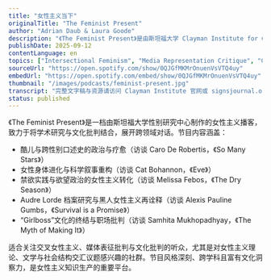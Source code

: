 ```yaml
---
title: "女性主义当下"
originalTitle: "The Feminist Present"
author: "Adrian Daub & Laura Goode"
description: "《The Feminist Present》是由斯坦福大学 Clayman Institute for Gender Research 出品的播客，由 Adrian Daub 与 Laura Goode 主持。节目邀请女性主义学者、作家与活动家，探讨性别、文化与政治的交叉议题。内容涵盖酷儿口述史、女性身体进化、禁欲与欲望政治、Audre Lorde 的档案研究与“Girlboss”文化批判。风格融合学术深度与文化敏锐度，在女性主义知识生产与公共对话中具有重要地位。Spotify 评分为 4.7（86 条评论），在学术与文化女性主义播客中广受好评。"
publishDate: 2025-09-12
contentLanguage: en
topics: ["Intersectional Feminism", "Media Representation Critique", "Cultural Critique"]
sourceUrl: "https://open.spotify.com/show/0QJGfMKMrOnuenVsVTQ4uy"
embedUrl: "https://open.spotify.com/embed/show/0QJGfMKMrOnuenVsVTQ4uy"
thumbnail: "/images/podcasts/feminist-present.jpg"
transcript: "完整文字稿与资源请访问 Clayman Institute 官网或 signsjournal.org"
status: published
---
```


《The Feminist Present》是一档由斯坦福大学性别研究中心制作的女性主义播客，致力于将学术研究与文化批判结合，展开跨领域对话。节目内容涵盖：

- 酷儿与跨性别口述史的政治与疗愈（访谈 Caro De Robertis，《So Many Stars》）
- 女性身体进化与科学叙事重构（访谈 Cat Bohannon，《Eve》）
- 禁欲实践与欲望政治的女性主义转化（访谈 Melissa Febos，《The Dry Season》）
- Audre Lorde 档案研究与黑人女性主义再诠释（访谈 Alexis Pauline Gumbs，《Survival is a Promise》）
- “Girlboss”文化的终结与职场批判（访谈 Samhita Mukhopadhyay，《The Myth of Making It》）

适合关注交叉女性主义、媒体表征批判与文化批判的听众，尤其是对女性主义理论、文学与社会结构交汇议题感兴趣的社群。节目风格深刻、跨学科且富有文化洞察力，是女性主义知识生产的重要平台。
